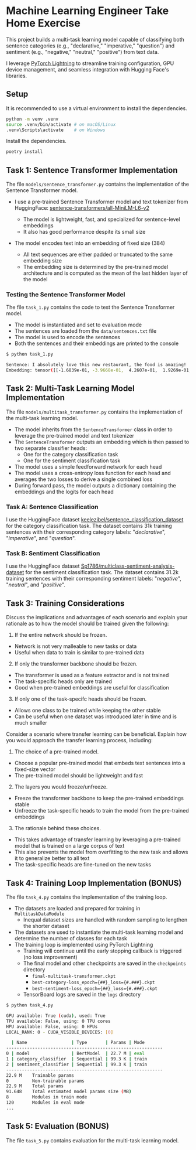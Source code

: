 # Machine Learning Engineer Take Home Exercise

This project builds a multi-task learning model capable of classifying both sentence categories (e.g., "declarative," "imperative," "question") and sentiment (e.g., "negative," "neutral," "positive") from text data.  

I leverage [PyTorch Lightning](https://lightning.ai/docs/pytorch/stable/) to streamline training configuration, GPU device management, and seamless integration with Hugging Face's libraries.

## Setup

It is recommended to use a virtual environment to install the dependencies.

```bash
python -m venv .venv
source .venv/bin/activate # on macOS/Linux
.venv\Scripts\activate    # on Windows
```

Install the dependencies.

```bash
poetry install
```

## Task 1: Sentence Transformer Implementation

The file `models/sentence_transformer.py` contains the implementation of the Sentence Transformer model.

- I use a pre-trained Sentence Transformer model and text tokenizer from HuggingFace: [sentence-transformers/all-MiniLM-L6-v2](https://huggingface.co/sentence-transformers/all-MiniLM-L6-v2)
  - The model is lightweight, fast, and specialized for sentence-level embeddings
  - It also has good performance despite its small size

- The model encodes text into an embedding of fixed size (384)
  - All text sequences are either padded or truncated to the same embedding size
  - The embedding size is determined by the pre-trained model architecture and is computed as the mean of the last hidden layer of the model

### Testing the Sentence Transformer Model

The file `task_1.py` contains the code to test the Sentence Transformer model.

- The model is instantiated and set to evaluation mode
- The sentences are loaded from the `data/sentences.txt` file
- The model is used to encode the sentences
- Both the sentences and their embeddings are printed to the console

```bash
$ python task_1.py

Sentence: I absolutely love this new restaurant, the food is amazing!
Embedding: tensor([[-1.6839e-01, -3.9668e-01,  4.2607e-01,  1.9269e-01, ...]
```

## Task 2: Multi-Task Learning Model Implementation

The file `models/multitask_transformer.py` contains the implementation of the multi-task learning model.

- The model inherits from the `SentenceTransformer` class in order to leverage the pre-trained model and text tokenizer
- The `SentenceTransformer` outputs an embedding which is then passed to two separate classifier heads:
  - One for the category classification task
  - One for the sentiment classification task
- The model uses a simple feedforward network for each head
- The model uses a cross-entropy loss function for each head and averages the two losses to derive a single combined loss
- During forward pass, the model outputs a dictionary containing the embeddings and the logits for each head

### Task A: Sentence Classification

I use the HuggingFace dataset [keelezibel/sentence_classification_dataset](https://huggingface.co/datasets/keelezibel/sentence_classification_dataset) for the category classification task. The dataset contains 31k training sentences with their corresponding category labels: "*declarative*", "*imperative*", and "*question*".

### Task B: Sentiment Classification

I use the HuggingFace dataset [Sp1786/multiclass-sentiment-analysis-dataset](https://huggingface.co/datasets/Sp1786/multiclass-sentiment-analysis-dataset) for the sentiment classification task. The dataset contains 31.2k training sentences with their corresponding sentiment labels: "*negative*", "*neutral*", and "*positive*".

## Task 3: Training Considerations

Discuss the implications and advantages of each scenario and explain your rationale as to how the model should be trained given the following:

1. If the entire network should be frozen.

- Network is not very malleable to new tasks or data
- Useful when data to train is similar to pre-trained data

2. If only the transformer backbone should be frozen.

- The transformer is used as a feature extractor and is not trained
- The task-specific heads only are trained
- Good when pre-trained embeddings are useful for classification

3. If only one of the task-specifc heads should be frozen.

- Allows one class to be trained while keeping the other stable
- Can be useful when one dataset was introduced later in time and is much smaller

Consider a scenario where transfer learning can be beneficial. Explain how you would approach the transfer learning process, including:

1. The choice of a pre-trained model.

- Choose a popular pre-trained model that embeds text sentences into a fixed-size vector
- The pre-trained model should be lightweight and fast

2. The layers you would freeze/unfreeze.

- Freeze the transformer backbone to keep the pre-trained embeddings stable
- Unfreeze the task-specific heads to train the model from the pre-trained embeddings

3. The rationale behind these choices.

- This takes advantage of transfer learning by leveraging a pre-trained model that is trained on a large corpus of text
- This also prevents the model from overfitting to the new task and allows it to generalize better to all text
- The task-specific heads are fine-tuned on the new tasks

## Task 4: Training Loop Implementation (BONUS)

The file `task_4.py` contains the implementation of the training loop.

- The datasets are loaded and prepared for training in `MultitaskDataModule`
  - Inequal dataset sizes are handled with random sampling to lengthen the shorter dataset
- The datasets are used to instantiate the multi-task learning model and determine the number of classes for each task
- The training loop is implemented using PyTorch Lightning
  - Training will continue until the early stopping callback is triggered (no loss improvement)
  - The final model and other checkpoints are saved in the `checkpoints` directory
    - `final-multitask-transformer.ckpt`
    - `best-category-loss_epoch={##}_loss={#.###}.ckpt`
    - `best-sentiment-loss_epoch={##}_loss={#.###}.ckpt`
  - TensorBoard logs are saved in the `logs` directory

```bash
$ python task_4.py

GPU available: True (cuda), used: True
TPU available: False, using: 0 TPU cores
HPU available: False, using: 0 HPUs
LOCAL_RANK: 0 - CUDA_VISIBLE_DEVICES: [0]

  | Name                 | Type       | Params | Mode
------------------------------------------------------------
0 | model                | BertModel  | 22.7 M | eval
1 | category_classifier  | Sequential | 99.3 K | train
2 | sentiment_classifier | Sequential | 99.3 K | train
------------------------------------------------------------
22.9 M    Trainable params
0         Non-trainable params
22.9 M    Total params
91.648    Total estimated model params size (MB)
8         Modules in train mode
120       Modules in eval mode
...
```

## Task 5: Evaluation (BONUS)

The file `task_5.py` contains evaluation for the multi-task learning model.
